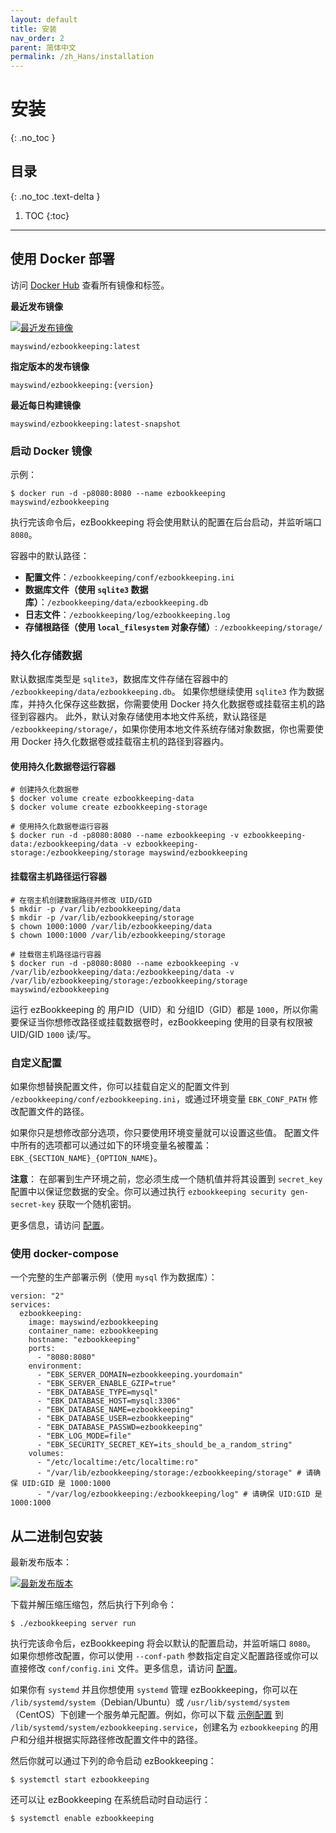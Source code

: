```yaml
---
layout: default
title: 安装
nav_order: 2
parent: 简体中文
permalink: /zh_Hans/installation
---
```


# 安装
{: .no_toc }

## 目录
{: .no_toc .text-delta }

1. TOC
{:toc}

---

## 使用 Docker 部署
访问 [Docker Hub](https://hub.docker.com/r/mayswind/ezbookkeeping) 查看所有镜像和标签。

**最近发布镜像**

[![最近发布镜像](https://img.shields.io/docker/v/mayswind/ezbookkeeping?sort=semver&style=flat-square)](https://hub.docker.com/r/mayswind/ezbookkeeping)

    mayswind/ezbookkeeping:latest

**指定版本的发布镜像**

    mayswind/ezbookkeeping:{version}  

**最近每日构建镜像**

    mayswind/ezbookkeeping:latest-snapshot

### 启动 Docker 镜像

示例：

    $ docker run -d -p8080:8080 --name ezbookkeeping mayswind/ezbookkeeping

执行完该命令后，ezBookkeeping 将会使用默认的配置在后台启动，并监听端口 `8080`。 

容器中的默认路径：

* **配置文件**：`/ezbookkeeping/conf/ezbookkeeping.ini`
* **数据库文件（使用 `sqlite3` 数据库）**：`/ezbookkeeping/data/ezbookkeeping.db`
* **日志文件**：`/ezbookkeeping/log/ezbookkeeping.log`
* **存储根路径（使用 `local_filesystem` 对象存储）**: `/ezbookkeeping/storage/`

### 持久化存储数据

默认数据库类型是 `sqlite3`，数据库文件存储在容器中的 `/ezbookkeeping/data/ezbookkeeping.db`。
如果你想继续使用 `sqlite3` 作为数据库，并持久化保存这些数据，你需要使用 Docker 持久化数据卷或挂载宿主机的路径到容器内。
此外，默认对象存储使用本地文件系统，默认路径是 `/ezbookkeeping/storage/`，如果你使用本地文件系统存储对象数据，你也需要使用 Docker 持久化数据卷或挂载宿主机的路径到容器内。

#### 使用持久化数据卷运行容器

    # 创建持久化数据卷
    $ docker volume create ezbookkeeping-data
    $ docker volume create ezbookkeeping-storage

    # 使用持久化数据卷运行容器
    $ docker run -d -p8080:8080 --name ezbookkeeping -v ezbookkeeping-data:/ezbookkeeping/data -v ezbookkeeping-storage:/ezbookkeeping/storage mayswind/ezbookkeeping

#### 挂载宿主机路径运行容器

    # 在宿主机创建数据路径并修改 UID/GID
    $ mkdir -p /var/lib/ezbookkeeping/data
    $ mkdir -p /var/lib/ezbookkeeping/storage
    $ chown 1000:1000 /var/lib/ezbookkeeping/data
    $ chown 1000:1000 /var/lib/ezbookkeeping/storage

    # 挂载宿主机路径运行容器
    $ docker run -d -p8080:8080 --name ezbookkeeping -v /var/lib/ezbookkeeping/data:/ezbookkeeping/data -v /var/lib/ezbookkeeping/storage:/ezbookkeeping/storage mayswind/ezbookkeeping

运行 ezBookkeeping 的 用户ID（UID）和 分组ID（GID）都是 `1000`，所以你需要保证当你想修改路径或挂载数据卷时，ezBookkeeping 使用的目录有权限被 UID/GID `1000` 读/写。

### 自定义配置

如果你想替换配置文件，你可以挂载自定义的配置文件到 `/ezbookkeeping/conf/ezbookkeeping.ini`，或通过环境变量 `EBK_CONF_PATH` 修改配置文件的路径。

如果你只是想修改部分选项，你只要使用环境变量就可以设置这些值。
配置文件中所有的选项都可以通过如下的环境变量名被覆盖：
`EBK_{SECTION_NAME}_{OPTION_NAME}`。

**注意**：
在部署到生产环境之前，您必须生成一个随机值并将其设置到 `secret_key` 配置中以保证您数据的安全。你可以通过执行 `ezbookkeeping security gen-secret-key` 获取一个随机密钥。

更多信息，请访问 [配置](/zh_Hans/configuration)。

### 使用 docker-compose

一个完整的生产部署示例（使用 `mysql` 作为数据库）：

```
version: "2"
services:
  ezbookkeeping:
    image: mayswind/ezbookkeeping
    container_name: ezbookkeeping
    hostname: "ezbookkeeping"
    ports:
      - "8080:8080"
    environment:
      - "EBK_SERVER_DOMAIN=ezbookkeeping.yourdomain"
      - "EBK_SERVER_ENABLE_GZIP=true"
      - "EBK_DATABASE_TYPE=mysql"
      - "EBK_DATABASE_HOST=mysql:3306"
      - "EBK_DATABASE_NAME=ezbookkeeping"
      - "EBK_DATABASE_USER=ezbookkeeping"
      - "EBK_DATABASE_PASSWD=ezbookkeeping"
      - "EBK_LOG_MODE=file"
      - "EBK_SECURITY_SECRET_KEY=its_should_be_a_random_string"
    volumes:
      - "/etc/localtime:/etc/localtime:ro"
      - "/var/lib/ezbookkeeping/storage:/ezbookkeeping/storage" # 请确保 UID:GID 是 1000:1000
      - "/var/log/ezbookkeeping:/ezbookkeeping/log" # 请确保 UID:GID 是 1000:1000
```

## 从二进制包安装
最新发布版本：

[![最新发布版本](https://img.shields.io/github/release/mayswind/ezbookkeeping?sort=semver&style=flat-square)](https://github.com/mayswind/ezbookkeeping/releases)

下载并解压缩压缩包，然后执行下列命令：

    $ ./ezbookkeeping server run

执行完该命令后，ezBookkeeping 将会以默认的配置启动，并监听端口 `8080`。 如果你想修改配置，你可以使用 `--conf-path` 参数指定自定义配置路径或你可以直接修改 `conf/config.ini` 文件。更多信息，请访问 [配置](/zh_Hans/configuration)。

如果你有 `systemd` 并且你想使用 `systemd` 管理 ezBookkeeping，你可以在 `/lib/systemd/system`（Debian/Ubuntu）或 `/usr/lib/systemd/system`（CentOS）下创建一个服务单元配置。例如，你可以下载 [示例配置](https://github.com/mayswind/ezbookkeeping/blob/main/etc/systemd/ezbookkeeping.service) 到 `/lib/systemd/system/ezbookkeeping.service`，创建名为 `ezbookkeeping` 的用户和分组并根据实际路径修改配置文件中的路径。

然后你就可以通过下列的命令启动 ezBookkeeping：

    $ systemctl start ezbookkeeping

还可以让 ezBookkeeping 在系统启动时自动运行：

    $ systemctl enable ezbookkeeping